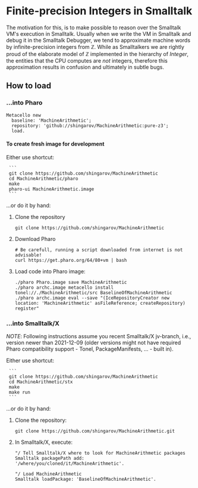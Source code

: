 # Finite-precision Integers in Smalltalk
The motivation for this,
is to make possible to reason over the Smalltalk VM's execution in Smalltalk.
Usually when we write the VM in Smalltalk and debug it in the Smalltalk Debugger,
we tend to approximate machine words by infinite-precision integers from ℤ.
While as Smalltalkers we are rightly proud of the elaborate model of ℤ
implemented in the hierarchy of _Integer_, the entities that the CPU computes
are *not* integers, therefore this approximation results in confusion
and ultimately in subtle bugs.

## How to load

### ...into Pharo

````
Metacello new
  baseline: 'MachineArithmetic';
  repository: 'github://shingarov/MachineArithmetic:pure-z3';
  load.
````

#### To create fresh image for development

Either use shortcut:

     ```
     git clone https://github.com/shingarov/MachineArithmetic
     cd MachineArithmetic/pharo
     make
     pharo-ui MachineArithmetic.image
     ```

...or do it by hand:

  1. Clone the repository

     ```
     git clone https://github.com/shingarov/MachineArithmetic
     ```

  2. Download Pharo

     ```
     # Be carefull, running a script downloaded from internet is not advisable!
     curl https://get.pharo.org/64/80+vm | bash
     ```

  4. Load code into Pharo image:

     ```
     ./pharo Pharo.image save MachineArithmetic
     ./pharo archc.image metacello install tonel://./MachineArithmetic/src BaselineOfMachineArithmetic
     ./pharo archc.image eval --save "(IceRepositoryCreator new location: 'MachineArithmetic' asFileReference; createRepository) register"
     ```

### ...into Smalltalk/X

*NOTE*: Following instructions assume you recent Smalltalk/X jv-branch, i.e., version newer than 2021-12-09
(older versions might not have required Pharo compatibility support - Tonel, PackageManifests, ... - built in).

Either use shortcut:

     ```
     git clone https://github.com/shingarov/MachineArithmetic
     cd MachineArithmetic/stx
     make
     make run
     ```

...or do it by hand:

 1. Clone the repository:

    ````
    git clone https://github.com/shingarov/MachineArithmetic.git
    ````

 2. In Smalltalk/X, execute:

    ```
    "/ Tell Smalltalk/X where to look for MachineArithmetic packages
    Smalltalk packagePath add: '/where/you/cloned/it/MachineArithmetic'.

    "/ Load MachineArithmetic
    Smalltalk loadPackage: 'BaselineOfMachineArithmetic'.
    ```
